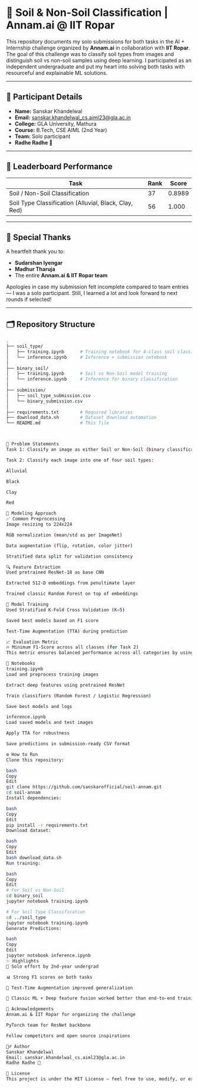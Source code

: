 <h1> 🌱 Soil & Non-Soil Classification | Annam.ai @ IIT Ropar </h1>

<p>
This repository documents my solo submissions for both tasks in the AI + Internship challenge organized by <strong>Annam.ai</strong> in collaboration with <strong>IIT Ropar</strong>. The goal of this challenge was to classify soil types from images and distinguish soil vs non-soil samples using deep learning. I participated as an independent undergraduate and put my heart into solving both tasks with resourceful and explainable ML solutions.
</p>

---

## 👤 Participant Details

- **Name:** Sanskar Khandelwal  
- **Email:** sanskar.khandelwal_cs.aiml23@gla.ac.in  
- **College:** GLA University, Mathura  
- **Course:** B.Tech, CSE AIML (2nd Year)  
- **Team:** Solo participant  
- **Radhe Radhe 🙏**

---

## 🏅 Leaderboard Performance

| Task | Rank | Score |
|------|------|--------|
| Soil / Non-Soil Classification | 37 | 0.8989 |
| Soil Type Classification (Alluvial, Black, Clay, Red) | 56 | 1.000 |

---

## 🙏 Special Thanks

A heartfelt thank you to:

- **Sudarshan Iyengar**
- **Madhur Tharuja**
- The entire **Annam.ai & IIT Ropar team**

Apologies in case my submission felt incomplete compared to team entries — I was a solo participant. Still, I learned a lot and look forward to next rounds if selected!

---

## 🗂️ Repository Structure

```bash
.
├── soil_type/
│   ├── training.ipynb      # Training notebook for 4-class soil classification
│   └── inference.ipynb     # Inference + submission notebook
│
├── binary_soil/
│   ├── training.ipynb      # Soil vs Non-Soil model training
│   └── inference.ipynb     # Inference for binary classification
│
├── submission/
│   ├── soil_type_submission.csv
│   └── binary_submission.csv
│
├── requirements.txt        # Required libraries
├── download_data.sh        # Dataset download automation
└── README.md               # This file



🧠 Problem Statements
Task 1: Classify an image as either Soil or Non-Soil (binary classification)

Task 2: Classify each image into one of four soil types:

Alluvial

Black

Clay

Red

🧠 Modeling Approach
✅ Common Preprocessing
Image resizing to 224x224

RGB normalization (mean/std as per ImageNet)

Data augmentation (flip, rotation, color jitter)

Stratified data split for validation consistency

🔍 Feature Extraction
Used pretrained ResNet-18 as base CNN

Extracted 512-D embeddings from penultimate layer

Trained classic Random Forest on top of embeddings

🧪 Model Training
Used Stratified K-Fold Cross Validation (K=5)

Saved best models based on F1 score

Test-Time Augmentation (TTA) during prediction

📈 Evaluation Metric
🔥 Minimum F1-Score across all classes (for Task 2)
This metric ensures balanced performance across all categories by using the worst-performing class as the final score.

📓 Notebooks
training.ipynb
Load and preprocess training images

Extract deep features using pretrained ResNet

Train classifiers (Random Forest / Logistic Regression)

Save best models and logs

inference.ipynb
Load saved models and test images

Apply TTA for robustness

Save predictions in submission-ready CSV format

⚙️ How to Run
Clone this repository:

bash
Copy
Edit
git clone https://github.com/sanskarofficial/soil-annam.git
cd soil-annam
Install dependencies:

bash
Copy
Edit
pip install -r requirements.txt
Download dataset:

bash
Copy
Edit
bash download_data.sh
Run training:

bash
Copy
Edit
# For Soil vs Non-Soil
cd binary_soil
jupyter notebook training.ipynb

# For Soil Type Classification
cd ../soil_type
jupyter notebook training.ipynb
Generate Predictions:

bash
Copy
Edit
jupyter notebook inference.ipynb
✨ Highlights
💪 Solo effort by 2nd-year undergrad

📊 Strong F1 scores on both tasks

🔁 Test-Time Augmentation improved generalization

🧠 Classic ML + Deep feature fusion worked better than end-to-end training (less overfit)

🤝 Acknowledgements
Annam.ai & IIT Ropar for organizing the challenge

PyTorch team for ResNet backbone

Fellow competitors and open source inspirations

🙋‍♂️ Author
Sanskar Khandelwal
Email: sanskar.khandelwal_cs.aiml23@gla.ac.in
Radhe Radhe 🙏

📜 License
This project is under the MIT License – feel free to use, modify, or extend it for educational and research purposes.
